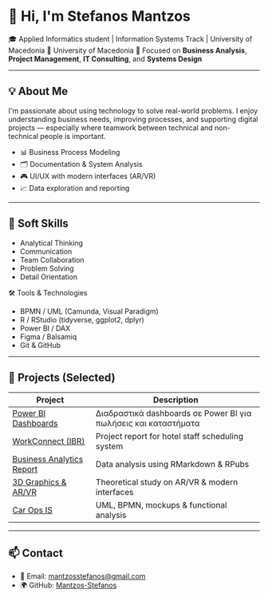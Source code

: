 # 👋 Hi, I'm Stefanos Mantzos

🎓 Applied Informatics student | Information Systems Track | University of Macedonia
🏫 University of Macedonia 
💼 Focused on **Business Analysis**,  **Project Management**, **IT Consulting**, and **Systems Design**

---

## 💡 About Me

I'm passionate about using technology to solve real-world problems. I enjoy understanding business needs, improving processes, and supporting digital projects — especially where teamwork between technical and non-technical people is important.

- 📊 Business Process Modeling  
- 🗂️ Documentation & System Analysis  
- 🎮 UI/UX with modern interfaces (AR/VR)  
- 📈 Data exploration and reporting  

---

## 🤝 Soft Skills

- Analytical Thinking  
- Communication  
- Team Collaboration  
- Problem Solving  
- Detail Orientation

🛠️ Tools & Technologies
- BPMN / UML (Camunda, Visual Paradigm)
- R / RStudio (tidyverse, ggplot2, dplyr)
- Power BI / DAX
- Figma / Balsamiq
- Git & GitHub


---

## 🚀 Projects (Selected)

| Project | Description |
|---------|-------------|
| [Power BI Dashboards](link-to-power-bi-project) | Διαδραστικά dashboards σε Power BI για πωλήσεις και καταστήματα |
| [WorkConnect (IBR)](link-to-workconnect-project) | Project report for hotel staff scheduling system |
| [Business Analytics Report](link-to-business-analytics) | Data analysis using RMarkdown & RPubs |
| [3D Graphics & AR/VR](link-to-arvr-project) | Theoretical study on AR/VR & modern interfaces |
| [Car Ops IS](link-to-car-ops) | UML, BPMN, mockups & functional analysis |


---

## 📫 Contact

- 📧 Email: mantzosstefanos@gmail.com 
- 🌍 GitHub: [Mantzos-Stefanos](https://github.com/Mantzos-Stefanos)
